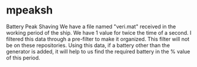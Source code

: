 # mpeaksh
Battery Peak Shaving
We have a file named "veri.mat"
received in the working period of the ship.
We have 1 value for twice the time of a second. 
I filtered this data through a pre-filter to make it organized. 
This filter will not be on these repositories. Using this data, if a battery other than the generator is added,
it will help to us find the required battery in the % value of this period.
